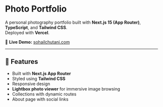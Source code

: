 # Photo Portfolio  

A personal photography portfolio built with **Next.js 15 (App Router)**, **TypeScript**, and **Tailwind CSS**.  
Deployed with **Vercel**.  

🔗 **Live Demo:** [sohailchutani.com](https://sohailchutani.com)  

---

## 🚀 Features
- Built with **Next.js App Router**  
- Styled using **Tailwind CSS**  
- Responsive design  
- **Lightbox photo viewer** for immersive image browsing  
- Collections with dynamic routes  
- About page with social links  
